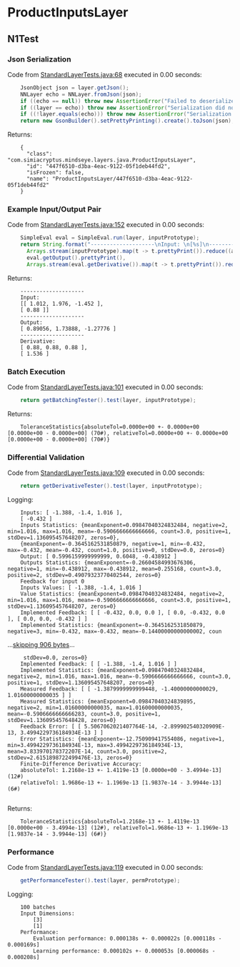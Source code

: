 # ProductInputsLayer
## N1Test
### Json Serialization
Code from [StandardLayerTests.java:68](../../../../../../../../src/main/java/com/simiacryptus/mindseye/test/StandardLayerTests.java#L68) executed in 0.00 seconds: 
```java
    JsonObject json = layer.getJson();
    NNLayer echo = NNLayer.fromJson(json);
    if ((echo == null)) throw new AssertionError("Failed to deserialize");
    if ((layer == echo)) throw new AssertionError("Serialization did not copy");
    if ((!layer.equals(echo))) throw new AssertionError("Serialization not equal");
    return new GsonBuilder().setPrettyPrinting().create().toJson(json);
```

Returns: 

```
    {
      "class": "com.simiacryptus.mindseye.layers.java.ProductInputsLayer",
      "id": "447f6510-d3ba-4eac-9122-05f1deb44fd2",
      "isFrozen": false,
      "name": "ProductInputsLayer/447f6510-d3ba-4eac-9122-05f1deb44fd2"
    }
```



### Example Input/Output Pair
Code from [StandardLayerTests.java:152](../../../../../../../../src/main/java/com/simiacryptus/mindseye/test/StandardLayerTests.java#L152) executed in 0.00 seconds: 
```java
    SimpleEval eval = SimpleEval.run(layer, inputPrototype);
    return String.format("--------------------\nInput: \n[%s]\n--------------------\nOutput: \n%s\n--------------------\nDerivative: \n%s",
      Arrays.stream(inputPrototype).map(t -> t.prettyPrint()).reduce((a, b) -> a + ",\n" + b).get(),
      eval.getOutput().prettyPrint(),
      Arrays.stream(eval.getDerivative()).map(t -> t.prettyPrint()).reduce((a, b) -> a + ",\n" + b).get());
```

Returns: 

```
    --------------------
    Input: 
    [[ 1.012, 1.976, -1.452 ],
    [ 0.88 ]]
    --------------------
    Output: 
    [ 0.89056, 1.73888, -1.27776 ]
    --------------------
    Derivative: 
    [ 0.88, 0.88, 0.88 ],
    [ 1.536 ]
```



### Batch Execution
Code from [StandardLayerTests.java:101](../../../../../../../../src/main/java/com/simiacryptus/mindseye/test/StandardLayerTests.java#L101) executed in 0.00 seconds: 
```java
    return getBatchingTester().test(layer, inputPrototype);
```

Returns: 

```
    ToleranceStatistics{absoluteTol=0.0000e+00 +- 0.0000e+00 [0.0000e+00 - 0.0000e+00] (70#), relativeTol=0.0000e+00 +- 0.0000e+00 [0.0000e+00 - 0.0000e+00] (70#)}
```



### Differential Validation
Code from [StandardLayerTests.java:109](../../../../../../../../src/main/java/com/simiacryptus/mindseye/test/StandardLayerTests.java#L109) executed in 0.00 seconds: 
```java
    return getDerivativeTester().test(layer, inputPrototype);
```
Logging: 
```
    Inputs: [ -1.388, -1.4, 1.016 ],
    [ -0.432 ]
    Inputs Statistics: {meanExponent=0.09847040324832484, negative=2, min=1.016, max=1.016, mean=-0.5906666666666666, count=3.0, positive=1, stdDev=1.136095457648207, zeros=0},
    {meanExponent=-0.3645162531850879, negative=1, min=-0.432, max=-0.432, mean=-0.432, count=1.0, positive=0, stdDev=0.0, zeros=0}
    Output: [ 0.5996159999999999, 0.6048, -0.438912 ]
    Outputs Statistics: {meanExponent=-0.26604584993676306, negative=1, min=-0.438912, max=-0.438912, mean=0.255168, count=3.0, positive=2, stdDev=0.49079323770402544, zeros=0}
    Feedback for input 0
    Inputs Values: [ -1.388, -1.4, 1.016 ]
    Value Statistics: {meanExponent=0.09847040324832484, negative=2, min=1.016, max=1.016, mean=-0.5906666666666666, count=3.0, positive=1, stdDev=1.136095457648207, zeros=0}
    Implemented Feedback: [ [ -0.432, 0.0, 0.0 ], [ 0.0, -0.432, 0.0 ], [ 0.0, 0.0, -0.432 ] ]
    Implemented Statistics: {meanExponent=-0.3645162531850879, negative=3, min=-0.432, max=-0.432, mean=-0.14400000000000002, coun
```
...[skipping 906 bytes](etc/136.txt)...
```
     stdDev=0.0, zeros=0}
    Implemented Feedback: [ [ -1.388, -1.4, 1.016 ] ]
    Implemented Statistics: {meanExponent=0.09847040324832484, negative=2, min=1.016, max=1.016, mean=-0.5906666666666666, count=3.0, positive=1, stdDev=1.136095457648207, zeros=0}
    Measured Feedback: [ [ -1.3879999999999448, -1.40000000000029, 1.01600000000035 ] ]
    Measured Statistics: {meanExponent=0.09847040324839895, negative=2, min=1.01600000000035, max=1.01600000000035, mean=-0.5906666666666283, count=3.0, positive=1, stdDev=1.136095457648428, zeros=0}
    Feedback Error: [ [ 5.5067062021407764E-14, -2.899902540320909E-13, 3.4994229736184934E-13 ] ]
    Error Statistics: {meanExponent=-12.750909417554086, negative=1, min=3.4994229736184934E-13, max=3.4994229736184934E-13, mean=3.833970178372207E-14, count=3.0, positive=2, stdDev=2.6151898722499476E-13, zeros=0}
    Finite-Difference Derivative Accuracy:
    absoluteTol: 1.2168e-13 +- 1.4119e-13 [0.0000e+00 - 3.4994e-13] (12#)
    relativeTol: 1.9686e-13 +- 1.1969e-13 [1.9837e-14 - 3.9944e-13] (6#)
    
```

Returns: 

```
    ToleranceStatistics{absoluteTol=1.2168e-13 +- 1.4119e-13 [0.0000e+00 - 3.4994e-13] (12#), relativeTol=1.9686e-13 +- 1.1969e-13 [1.9837e-14 - 3.9944e-13] (6#)}
```



### Performance
Code from [StandardLayerTests.java:119](../../../../../../../../src/main/java/com/simiacryptus/mindseye/test/StandardLayerTests.java#L119) executed in 0.00 seconds: 
```java
    getPerformanceTester().test(layer, permPrototype);
```
Logging: 
```
    100 batches
    Input Dimensions:
    	[3]
    	[1]
    Performance:
    	Evaluation performance: 0.000138s +- 0.000022s [0.000118s - 0.000169s]
    	Learning performance: 0.000102s +- 0.000053s [0.000068s - 0.000208s]
    
```

